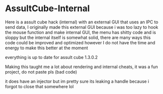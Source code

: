 # AssultCube-Internal

Here is a assult cube hack (internal) with an external GUI that uses an IPC to send data, I originally made this external GUI because i was too lazy to hook the mouse function
and make internal GUI, the menu has shitty code and is sloppy but the internal itself is somewhat solid, there are many ways this code could be improved and optimized however I do not have
the time and energy to make this better at the moment

everything is up to date for assult cube 1.3.0.2

Making this taught me a lot about rendering and internal cheats, it was a fun project, do not paste pls (bad code)

it does have an injector but im pretty sure its leaking a handle because i forgot to close that somewhere lol
